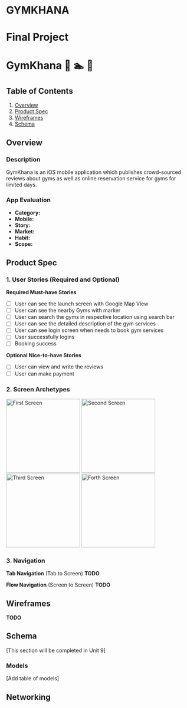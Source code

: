 # GYMKHANA
Final Project
===

# GymKhana :basketball: :swimmer: :muscle:

## Table of Contents
1. [Overview](#Overview)
1. [Product Spec](#Product-Spec)
1. [Wireframes](#Wireframes)
2. [Schema](#Schema)

## Overview
### Description
GymKhana is an iOS mobile application which publishes crowd-sourced reviews about gyms as well as online reservation service for gyms for limited days.

### App Evaluation
- **Category:**
- **Mobile:**
- **Story:**
- **Market:**
- **Habit:**
- **Scope:**

## Product Spec

### 1. User Stories (Required and Optional)

**Required Must-have Stories**

- [ ] User can see the launch screen with Google Map View
- [ ] User can see the nearby Gyms with marker
- [ ] User can search the gyms in respective location using search bar
- [ ] User can see the detailed description of the gym services
- [ ] User can see login screen when needs to book gym services
- [ ] User successfully logins
- [ ] Booking success

**Optional Nice-to-have Stories**
- [ ] User can view and write the reviews
- [ ] User can make payment

### 2. Screen Archetypes


<img src='https://user-images.githubusercontent.com/31952007/57495710-4592aa00-7284-11e9-9ecc-3ef995d46b3e.jpeg' title='First Screen' width='200'/>
<img src='https://user-images.githubusercontent.com/31952007/57495860-e4b7a180-7284-11e9-942a-31e162fe3f8d.jpeg' title='Second Screen' width='200' alt='Second Screen' />
<img src='https://user-images.githubusercontent.com/31952007/57496113-24cb5400-7286-11e9-9c36-ba5d77cf57b8.jpeg' title='Third Screen' width='200'/>
<img src='https://user-images.githubusercontent.com/31952007/57495935-4841cf00-7285-11e9-8583-969826ed2c56.jpeg' title='Forth Screen' width='200'/>

   

### 3. Navigation

**Tab Navigation** (Tab to Screen)
__TODO__

**Flow Navigation** (Screen to Screen)
__TODO__

## Wireframes
__TODO__

## Schema 
[This section will be completed in Unit 9]
### Models
[Add table of models]
## Networking
